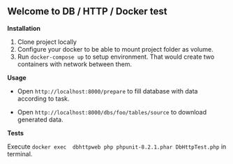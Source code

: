 Welcome to DB / HTTP / Docker test 
-

**Installation**

1. Clone project locally
2. Configure your docker to be able to mount project folder as volume.
3. Run `docker-compose up` to setup environment. That would create two containers with network between them.

**Usage**

- Open `http://localhost:8000/prepare` to fill database with data according to task.

- Open `http://localhost:8000/dbs/foo/tables/source` to download generated data.


**Tests**

Execute `docker exec  dbhttpweb php phpunit-8.2.1.phar DbHttpTest.php` in terminal.
